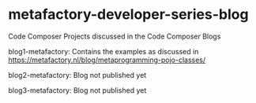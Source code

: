 # metafactory-developer-series-blog
Code Composer Projects discussed in the Code Composer Blogs

blog1-metafactory: Contains the examples as discussed in https://metafactory.nl/blog/metaprogramming-pojo-classes/

blog2-metafactory: Blog not published yet

blog3-metafactory: Blog not published yet


